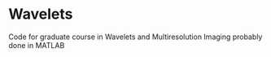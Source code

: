 # Wavelets
Code for graduate course in Wavelets and Multiresolution Imaging probably done in MATLAB
